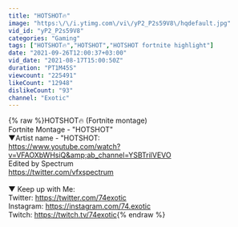 ```yaml
---
title: "HOTSHOT🔥"
image: "https:\/\/i.ytimg.com\/vi\/yP2_P2s59V8\/hqdefault.jpg"
vid_id: "yP2_P2s59V8"
categories: "Gaming"
tags: ["HOTSHOT🔥","HOTSHOT","HOTSHOT fortnite highlight"]
date: "2021-09-26T12:00:37+03:00"
vid_date: "2021-08-17T15:00:50Z"
duration: "PT1M45S"
viewcount: "225491"
likeCount: "12948"
dislikeCount: "93"
channel: "Exotic"
---
```

{% raw %}HOTSHOT🔥 (Fortnite montage) <br />Fortnite Montage - &quot;HOTSHOT&quot;<br />▼Artist name - &quot;HOTSHOT:<br /><a rel="nofollow" target="blank" href="https://www.youtube.com/watch?v=VFAOXbWHsiQ&amp;ab_channel=YSBTrilVEVO">https://www.youtube.com/watch?v=VFAOXbWHsiQ&amp;ab_channel=YSBTrilVEVO</a><br />Edited by Spectrum<br /><a rel="nofollow" target="blank" href="https://twitter.com/vfxspectrum">https://twitter.com/vfxspectrum</a><br /><br />▼ Keep up with Me:  <br />Twitter: <a rel="nofollow" target="blank" href="https://twitter.com/74exotic">https://twitter.com/74exotic</a><br />Instagram: <a rel="nofollow" target="blank" href="https://instagram.com/74.exotic">https://instagram.com/74.exotic</a><br />Twitch: <a rel="nofollow" target="blank" href="https://twitch.tv/74exotic">https://twitch.tv/74exotic</a>{% endraw %}
